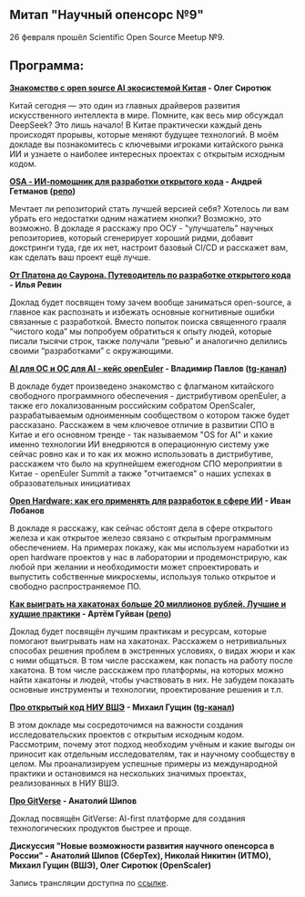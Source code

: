 ## Митап "Научный опенсорс №9"

26 февраля прошёл Scientific Open Source Meetup №9.

## Программа:

**[Знакомство с open source AI экосистемой Китая](OS_Sirotyuk_AI_Chinese_Ecosystem.pdf) - Олег Сиротюк**

Китай сегодня — это один из главных драйверов развития искусственного интеллекта в мире. Помните, как весь мир обсуждал DeepSeek? Это лишь начало! В Китае практически каждый день происходят прорывы, которые меняют будущее технологий. В моём докладе вы познакомитесь с ключевыми игроками китайского рынка ИИ и узнаете о наиболее интересных проектах с открытым исходным кодом.

**[OSA - ИИ-помощник для разработки открытого кода](OS_Getmanov_OSA.pdf) - Андрей Гетманов ([репо](https://github.com/ITMO-NSS-team/Open-Source-Advisor/))**

Мечтает ли репозиторий стать лучшей версией себя? Хотелось ли вам убрать его недостатки одним нажатием кнопки? Возможно, это возможно. В докладе я расскажу про ОСУ - "улучшатель" научных репозиториев, который сгенерирует хороший ридми, добавит докстринги туда, где их нет, настроит базовый CI/CD и расскажет вам, как сделать ваш проект ещё лучше.

**[От Платона до Саурона. Путеводитель по разработке открытого кода](OS_Revin_Guide.pdf) - Илья Ревин**

Доклад будет посвящен тому зачем вообще заниматься open-source, а главное как распознать и избежать основные когнитивные ошибки связанные с разработкой. Вместо попыток поиска священного грааля “чистого кода” мы попробуем обратиться к опыту людей, которые писали тысячи строк, также получали “ревью” и аналогично делились своими “разработками” с окружающими.

**[AI для ОС и ОС для AI - кейс openEuler](OS_Pavlov_OS_for_AI.pdf) - Владимир Павлов ([tg-канал](https://t.me/openscaler))**

В докладе будет произведено знакомство с флагманом китайского свободного программного обеспечения - дистрибутивом openEuler, а также его локализованным российским собратом OpenScaler, разрабатываемым одноименным сообществом о котором также будет рассказано. Расскажем в чем ключевое отличие в развитии СПО в Китае и его основном тренде - так называемом "OS for AI" и какие именно технологии ИИ внедряются в операционную систему уже сейчас ровно как и то как их можно использовать в дистрибутиве,  расскажем что было на крупнейшем ежегодном СПО мероприятии в Китае - openEuler Summit а также "отчитаемся" о наших успехах в образовательных инициативах

**[Open Hardware: как его применять для разработок в сфере ИИ](OS_Lobanov_Open_Hardware.pdf) - Иван Лобанов**

В докладе я расскажу, как сейчас обстоят дела в сфере открытого железа и как открытое железо связано с открытым программным обеспечением. На примерах покажу, как мы используем наработки из open hardware проектов у нас в лаборатории и продемонстрирую, как любой при желании и необходимости может спроектировать и выпустить собственные микросхемы, используя только открытое и свободно распространяемое ПО.

**[Как выиграть на хакатонах больше 20 миллионов рублей. Лучшие и худшие практики](OS_Guivan_Rascar_Hack.pdf) - Артём Гуйван ([репо](https://github.com/rascar-ai))**

Доклад будет посвящён лучшим практикам и ресурсам, которые помогают выигрывать нам на хакатонах. Расскажем о нетривиальных способах решения проблем в экстренных условиях, о видах жюри и как с ними общаться. В том числе расскажем, как попасть на работу после хакатона. В том числе расскажем про платформы, на которых можно найти хакатоны и людей, чтобы участвовать в них. Не забудем показать основные инструменты и технологии, проектирование решения и т.п.

**[Про открытый код НИУ ВШЭ](OS_Guschin_HSE.pdf) - Михаил Гущин ([tg-канал](https://t.me/hse_cs_opensource))**

В этом докладе мы сосредоточимся на важности создания исследовательских проектов с открытым исходным кодом. Рассмотрим, почему этот подход необходим учёным и какие выгоды он приносит как отдельным исследователям, так и научному сообществу в целом. Мы проанализируем успешные примеры из международной практики и остановимся на нескольких значимых проектах, реализованных в НИУ ВШЭ.

**[Про GitVerse](OS_Shipov_GitVerse.pdf) - Анатолий Шипов**

Доклад посвящён GitVerse: AI-first платформе для создания технологических продуктов быстрее и проще.

**Дискуссия "Новые возможности развития научного опенсорса в России" - Анатолий Шипов (СберТех), Николай Никитин (ИТМО), Михаил Гущин (ВШЭ), Олег Сиротюк (OpenScaler)**

Запись трансляции доступна по [ссылке](https://vkvideo.ru/playlist/-173944682_-2/video-173944682_456239040?pid=173944682). 
